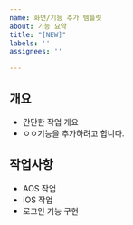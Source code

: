 ```yaml
---
name: 화면/기능 추가 템플릿
about: 기능 요약
title: "[NEW]"
labels: ''
assignees: ''

---
```


## 개요
* 간단한 작업 개요
* ㅇㅇ기능을 추가하려고 합니다.

## 작업사항
* AOS 작업
* iOS 작업
* 로그인 기능 구현
